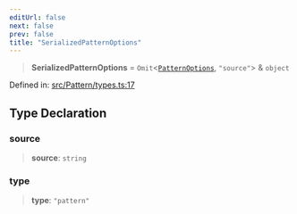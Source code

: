 ```yaml
---
editUrl: false
next: false
prev: false
title: "SerializedPatternOptions"
---
```


> **SerializedPatternOptions** = `Omit`\<[`PatternOptions`](/api/type-aliases/patternoptions/), `"source"`\> & `object`

Defined in: [src/Pattern/types.ts:17](https://github.com/fabricjs/fabric.js/blob/fea1b29b7495d9634e300bd4bfa43de097745805/src/Pattern/types.ts#L17)

## Type Declaration

### source

> **source**: `string`

### type

> **type**: `"pattern"`
